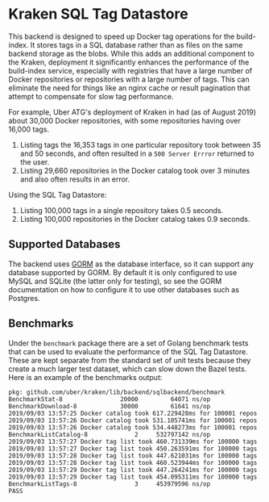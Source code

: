 Kraken SQL Tag Datastore
========================
This backend is designed to speed up Docker tag operations for the build-index. It stores tags in a SQL database rather
than as files on the same backend storage as the blobs. While this adds an additional component to the Kraken,
deployment it significantly enhances the performance of the build-index service, especially with registries that have a
large number of Docker repositories or repositories with a large number of tags. This can eliminate the need for
things like an nginx cache or result pagination that attempt to compensate for slow tag performance.

For example, Uber ATG's deployment of Kraken in had (as of August 2019) about 30,000 Docker repositories, with some
repositories having over 16,000 tags.
1. Listing tags the 16,353 tags in one particular repository took between 35 and 50 seconds, and often resulted in a
`500 Server Errror` returned to the user. 
2. Listing 29,660 repositories in the Docker catalog took over 3 minutes and also often results in an error.

Using the SQL Tag Datastore:
1. Listing 100,000 tags in a single repository takes 0.5 seconds.
2. Listing 100,000 repositories in the Docker catalog takes 0.9 seconds.

Supported Databases
-------------------
The backend uses [GORM](http://gorm.io/) as the database interface, so it can support any database supported by GORM. 
By default it is only configured to use MySQL and SQLite (the latter only for testing), so see the GORM documentation
on how to configure it to use other databases such as Postgres.

Benchmarks
----------
Under the `benchmark` package there are a set of Golang benchmark tests that can be used to evaluate the performance of
the SQL Tag Datastore. These are kept separate from the standard set of unit tests because they create a much larger
test dataset, which can slow down the Bazel tests. Here is an example of the benchmarks output:
```
pkg: github.com/uber/kraken/lib/backend/sqlbackend/benchmark
BenchmarkStat-8          	   20000	     64071 ns/op
BenchmarkDownload-8      	   30000	     61641 ns/op
2019/09/03 13:57:25 Docker catalog took 617.229428ms for 100001 repos
2019/09/03 13:57:26 Docker catalog took 531.105741ms for 100001 repos
2019/09/03 13:57:26 Docker catalog took 534.448273ms for 100001 repos
BenchmarkListCatalog-8   	       2	 532797142 ns/op
2019/09/03 13:57:27 Docker tag list took 460.731339ms for 100000 tags
2019/09/03 13:57:27 Docker tag list took 450.263591ms for 100000 tags
2019/09/03 13:57:28 Docker tag list took 447.621031ms for 100000 tags
2019/09/03 13:57:28 Docker tag list took 460.523944ms for 100000 tags
2019/09/03 13:57:29 Docker tag list took 447.264241ms for 100000 tags
2019/09/03 13:57:29 Docker tag list took 454.095311ms for 100000 tags
BenchmarkListTags-8      	       3	 453979596 ns/op
PASS
```
